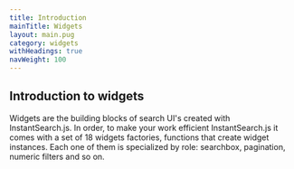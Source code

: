 ```yaml
---
title: Introduction
mainTitle: Widgets
layout: main.pug
category: widgets
withHeadings: true
navWeight: 100
---
```


## Introduction to widgets

Widgets are the building blocks of search UI's created with InstantSearch.js.
In order, to make your work efficient InstantSearch.js it comes with a set
of 18 widgets factories, functions that create widget instances. Each one
of them is specialized by role: searchbox, pagination, numeric filters and so
on.

